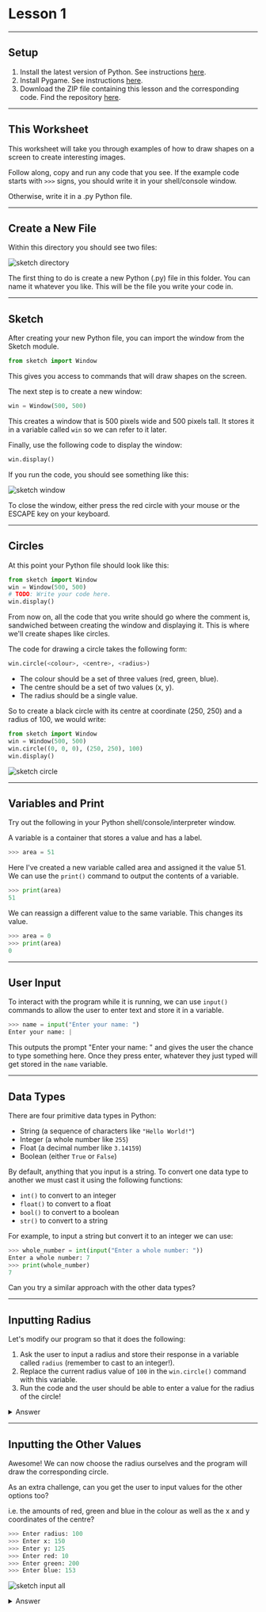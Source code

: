 # Lesson 1

---

## Setup

1. Install the latest version of Python. See instructions [here](https://www.python.org/downloads/).
2. Install Pygame. See instructions [here](https://www.pygame.org/wiki/GettingStarted).
3. Download the ZIP file containing this lesson and the corresponding code. Find the repository [here](https://github.com/ripytide/ks3-project).


---

## This Worksheet

This worksheet will take you through examples of how to draw shapes on a screen to create interesting images.

Follow along, copy and run any code that you see. If the example code starts with `>>>` signs, you should write it in your shell/console window.

Otherwise, write it in a .py Python file.


---

## Create a New File

Within this directory you should see two files:

![sketch directory](../extra/images/sketch_directory.png)

The first thing to do is create a new Python (.py) file in this folder.
You can name it whatever you like. This will be the file you write your code in.


---

## Sketch

After creating your new Python file, you can import the window from the Sketch module.

```python
from sketch import Window
```

This gives you access to commands that will draw shapes on the screen.

The next step is to create a new window:

```python
win = Window(500, 500)
```

This creates a window that is 500 pixels wide and 500 pixels tall.
It stores it in a variable called `win` so we can refer to it later.

Finally, use the following code to display the window:

```python
win.display()
```

If you run the code, you should see something like this:

![sketch window](../extra/images/sketch_window.png)

To close the window, either press the red circle with your mouse or the ESCAPE key on your keyboard.


---

## Circles

At this point your Python file should look like this:

```python
from sketch import Window
win = Window(500, 500)
# TODO: Write your code here.
win.display()
```

From now on, all the code that you write should go where the comment is, sandwiched between creating the window and displaying it.
This is where we'll create shapes like circles.

The code for drawing a circle takes the following form:

```python
win.circle(<colour>, <centre>, <radius>)
```

* The colour should be a set of three values (red, green, blue).
* The centre should be a set of two values (x, y).
* The radius should be a single value.

So to create a black circle with its centre at coordinate (250, 250) and a radius of 100, we would write:

```python
from sketch import Window
win = Window(500, 500)
win.circle((0, 0, 0), (250, 250), 100)
win.display()
```

![sketch circle](../extra/images/sketch_circle.png)


---

## Variables and Print

Try out the following in your Python shell/console/interpreter window.

A variable is a container that stores a value and has a label.

```python
>>> area = 51
```

Here I've created a new variable called area and assigned it the value 51.
We can use the `print()` command to output the contents of a variable.

```python
>>> print(area)
51
```

We can reassign a different value to the same variable.
This changes its value.

```python
>>> area = 0
>>> print(area)
0
```


---

## User Input

To interact with the program while it is running, we can use `input()` commands to allow the user to enter text and store it in a variable.

```python
>>> name = input("Enter your name: ")
Enter your name: |
```

This outputs the prompt "Enter your name: " and gives the user the chance to type something here.
Once they press enter, whatever they just typed will get stored in the `name` variable.


---

## Data Types

There are four primitive data types in Python:

* String (a sequence of characters like `"Hello World!"`)
* Integer (a whole number like `255`)
* Float (a decimal number like `3.14159`)
* Boolean (either `True` or `False`)

By default, anything that you input is a string.
To convert one data type to another we must cast it using the following functions:

* `int()` to convert to an integer
* `float()` to convert to a float
* `bool()` to convert to a boolean
* `str()` to convert to a string

For example, to input a string but convert it to an integer we can use:

```python
>>> whole_number = int(input("Enter a whole number: "))
Enter a whole number: 7
>>> print(whole_number)
7
```

Can you try a similar approach with the other data types?


---

## Inputting Radius

Let's modify our program so that it does the following:

1. Ask the user to input a radius and store their response in a variable called `radius` (remember to cast to an integer!).
2. Replace the current radius value of `100` in the `win.circle()` command with this variable.
3. Run the code and the user should be able to enter a value for the radius of the circle!

<details>
    <summary>Answer</summary>

```python
from sketch import Window
win = Window(500, 500)
radius = int(input("Enter radius: "))
win.circle((0, 0, 0), (250, 250), radius)
win.display()
```
</details>


---

## Inputting the Other Values

Awesome! We can now choose the radius ourselves and the program will draw the corresponding circle.

As an extra challenge, can you get the user to input values for the other options too?

i.e. the amounts of red, green and blue in the colour as well as the x and y coordinates of the centre?

```python
>>> Enter radius: 100
>>> Enter x: 150
>>> Enter y: 125
>>> Enter red: 10
>>> Enter green: 200
>>> Enter blue: 153
```

![sketch input all](../extra/images/sketch_input_all.png)

<details>
    <summary>Answer</summary>

```python
from sketch import Window
win = Window(500, 500)
radius = int(input("Enter radius: "))
x = int(input("Enter x: "))
y = int(input("Enter y: "))
red = int(input("Enter red: "))
green = int(input("Enter green: "))
blue = int(input("Enter blue: "))
win.circle((red, green, blue), (x, y), radius)
win.display()
```
</details>